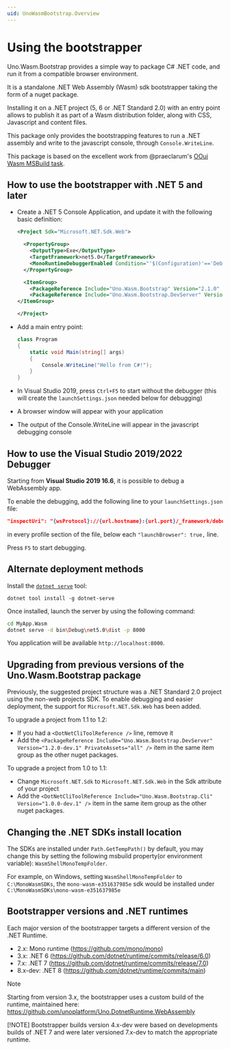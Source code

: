 ```yaml
---
uid: UnoWasmBootstrap.Overview
---
```


# Using the bootstrapper

Uno.Wasm.Bootstrap provides a simple way to package C# .NET code, and run it from a compatible browser environment.

It is a standalone .NET Web Assembly (Wasm) sdk bootstrapper taking the form of a nuget package.

Installing it on a .NET project (5, 6 or .NET Standard 2.0) with an entry point allows to publish it as part of a Wasm distribution folder, along with CSS, Javascript and content files.

This package only provides the bootstrapping features to run a .NET assembly and write to the javascript console, through `Console.WriteLine`.

This package is based on the excellent work from @praeclarum's [OOui Wasm MSBuild task](https://github.com/praeclarum/Ooui).

## How to use the bootstrapper with .NET 5 and later

- Create a .NET 5 Console Application, and update it with the following basic definition:

  ```xml
  <Project Sdk="Microsoft.NET.Sdk.Web">

    <PropertyGroup>
      <OutputType>Exe</OutputType>
      <TargetFramework>net5.0</TargetFramework>
      <MonoRuntimeDebuggerEnabled Condition="'$(Configuration)'=='Debug'">true</MonoRuntimeDebuggerEnabled>
    </PropertyGroup>

    <ItemGroup>
      <PackageReference Include="Uno.Wasm.Bootstrap" Version="2.1.0" />
      <PackageReference Include="Uno.Wasm.Bootstrap.DevServer" Version="2.1.0" PrivateAssets="all" />
  </ItemGroup>

  </Project>
  ```

- Add a main entry point:

  ```csharp
  class Program
  {
      static void Main(string[] args)
      {
          Console.WriteLine("Hello from C#!");
      }
  }
  ```

- In Visual Studio 2019, press `Ctrl+F5` to start without the debugger (this will create the `launchSettings.json` needed below for debugging)
- A browser window will appear with your application
- The output of the Console.WriteLine will appear in the javascript debugging console

## How to use the Visual Studio 2019/2022 Debugger

Starting from **Visual Studio 2019 16.6**, it is possible to debug a WebAssembly app.

To enable the debugging, add the following line to your `launchSettings.json` file:

```json
"inspectUri": "{wsProtocol}://{url.hostname}:{url.port}/_framework/debug/ws-proxy?browser={browserInspectUri}"
```

in every profile section of the file, below each `"launchBrowser": true,` line.

Press `F5` to start debugging.

## Alternate deployment methods

Install the [`dotnet serve`](https://github.com/natemcmaster/dotnet-serve) tool:

```dotnetcli
dotnet tool install -g dotnet-serve
```

Once installed, launch the server by using the following command:

```bash
cd MyApp.Wasm
dotnet serve -d bin\Debug\net5.0\dist -p 8000
```

You application will be available `http://localhost:8000`.

## Upgrading from previous versions of the Uno.Wasm.Bootstrap package

Previously, the suggested project structure was a .NET Standard 2.0 project using the non-web projects SDK. To enable debugging and easier deployment, the support for `Microsoft.NET.Sdk.Web` has been added.

To upgrade a project from 1.1 to 1.2:

- If you had a `<DotNetCliToolReference />` line, remove it
- Add the `<PackageReference Include="Uno.Wasm.Bootstrap.DevServer" Version="1.2.0-dev.1" PrivateAssets="all" />` item in the same item group as the other nuget packages.

To upgrade a project from 1.0 to 1.1:

- Change `Microsoft.NET.Sdk` to `Microsoft.NET.Sdk.Web` in the Sdk attribute of your project
- Add the `<DotNetCliToolReference Include="Uno.Wasm.Bootstrap.Cli" Version="1.0.0-dev.1" />` item in the same item group as the other nuget packages.

## Changing the .NET SDKs install location

The SDKs are installed under `Path.GetTempPath()` by default, you may change this by setting the following msbuild property(or environment variable): `WasmShellMonoTempFolder`.

For example, on Windows, setting `WasmShellMonoTempFolder` to `C:\MonoWasmSDKs`, the `mono-wasm-e351637985e` sdk would be installed under `C:\MonoWasmSDKs\mono-wasm-e351637985e`

## Bootstrapper versions and .NET runtimes

Each major version of the bootstrapper targets a different version of the .NET Runtime.

- 2.x: Mono runtime (https://github.com/mono/mono)
- 3.x: .NET 6 (https://github.com/dotnet/runtime/commits/release/6.0)
- 7.x: .NET 7 (https://github.com/dotnet/runtime/commits/release/7.0)
- 8.x-dev: .NET 8 (https://github.com/dotnet/runtime/commits/main)

> [!NOTE]
> Starting from version 3.x, the bootstrapper uses a custom build of the runtime, maintained here: https://github.com/unoplatform/Uno.DotnetRuntime.WebAssembly
>
> [!NOTE]
> Bootstrapper builds version 4.x-dev were based on developments builds of .NET 7 and were later versioned 7.x-dev to match the appropriate runtime.
